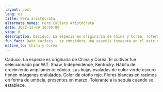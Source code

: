 ```yaml
---
layout: post
lang: es
title: Pera aristócrata
alternate_names: Pera Callery Aristócrata
date: 2022-12-09 10:00:00
stop: 8
description: Deciduo. La especie es originaria de China y Corea. Tolerante a la sequía cuando se establece.
fun_fact: Dato curioso - se considera una especie invasora en el este y el medio oeste. Se propaga solo si diferentes cultivares pueden ser polinizados de forma cruzada
native_to: China y Corea
---
```

Caduco. La especie es originaria de China y Corea. El cultivar fue seleccionado por W.T. Shaw, Independence, Kentucky. Hábito de crecimiento ampliamente cónico. Las hojas ovaladas de color verde oscuro tienen márgenes ondulados. Color de otoño rojo. Flores blancas en racimos en forma de umbela, presentes en marzo. Tolerante a la sequía cuando se establece.

